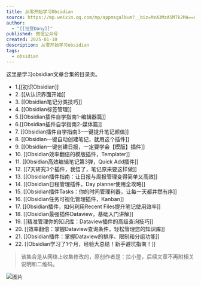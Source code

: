 ```yaml
---
title: 从零开始学习Obsidian
source: https://mp.weixin.qq.com/mp/appmsgalbum?__biz=MzA3MzA5MTk2MA==&action=getalbum&album_id=3189343285316665351&from_itemidx=1&from_msgid=2649687898&scene=173&subscene=&sessionid=svr_42271f07c3b&enterid=1736494283&from_msgid=2649687898&from_itemidx=1&count=3&nolastread=1#wechat_redirect
author:
  - "[[拉登Dony]]"
published: 微信公众号
created: 2025-01-10
description: 从零开始学习obsidian
tags:
  - obsidian
---
```

这里是学习obsidian文章合集的目录页。
- 1\.[[初识Obsidian]]
- 2\. [[从认识界面开始]]
- 3\. [[Obsidian笔记分类技巧]]
- 4\. [[Obsidian标签管理]]
- 5.[[Obsidian插件自学指南1-编辑器篇]]
- 6.[[Obsidian插件自学指南2-媒体篇]]
- 7\. [[Obsidian插件自学指南3-一键提升笔记颜值]]
- 8\. [[Obsidian一键自动创建笔记，就用这个插件]]
- 9\. [[Obsidian一键创建日报，一定要学会【模版】插件]]
- 10\. [[Obsidian效率翻倍的模版插件，Templater]]
- 11\. [[Obsidian高效编辑笔记第3弹，Quick Add插件]]
- 12\. [[7天研究3个插件，我悟了，笔记原来要这样做]]
- 13\. [[Obsidian插件指南：让日报与周报管理变得简单又高效]]
- 14\. [[Obsidian日程管理插件，Day planner使用全攻略]]
- 15\. [[Obsidian插件Tasks：你的时间管理利器，让每一天都井然有序]]
- 16\. [[Obsidian任务可视化管理插件，Kanban]]
- 17\. [[Obsidian插件，如何利用Recent Files提升笔记使用效率]]
- 18\. [[Obsidian最强插件Dataview，基础入门讲解]]
- 19\. [[精准管理你的知识库：Dataview插件的高级查询技巧]]
- 20\. [[效率翻倍：掌握Dataview查询条件，轻松管理您的知识库]]
- 21\. [[Obsidian插件：掌握Dataview的排序、限制和分组功能]]
- 22\. [[Obsidian学习了1个月，经验大总结！新手避坑指南！]]

> 该集合是从网络上收集修改的，原创作者是：拉小登，后续文章不再附相关说明和二维码。

![图片](https://mmbiz.qpic.cn/sz_mmbiz_png/VpIHXp1jib5S0bt4BKJUneMrKw6DcF99ZcpMlz5UpdvV07HCVuObbAA0zC1rmexnY3KOzZ0QyvuUBy9TsV7Ziaicg/640?wx_fmt=png&tp=webp&wxfrom=5&wx_lazy=1&wx_co=1)